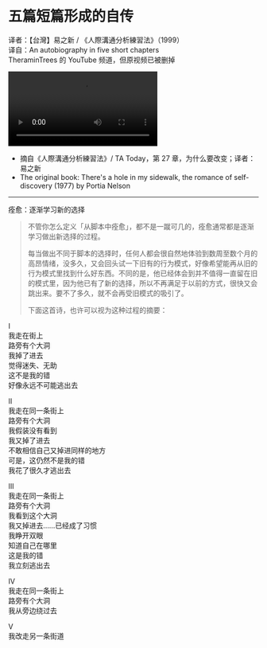 # 五篇短篇形成的自传
译者：【台灣】易之新 / 《人際溝通分析練習法》（1999）  
译自：An autobiography in five short chapters  
TheraminTrees 的 YouTube 频道，但原视频已被删掉

<div class="video-wrapper"><video src="/assets/files/in_five_chapters.mp4" controls playsinline></video></div>

- 摘自《人際溝通分析練習法》/ TA Today，第 27 章，为什么要改变；译者：易之新
- The original book: There's a hole in my sidewalk, the romance of self-discovery (1977) by Portia Nelson

---

痊愈：逐渐学习新的选择

> 不管你怎么定义「从脚本中痊愈」，都不是一蹴可几的，痊愈通常都是逐渐学习做出新选择的过程。
> 
> 每当做出不同于脚本的选择时，任何人都会很自然地体验到数周至数个月的高昂情绪，没多久，又会回头试一下旧有的行为模式，好像希望能再从旧的行为模式里找到什么好东西。不同的是，他已经体会到并不值得一直留在旧的模式里，因为他已有了新的选择，所以不再满足于以前的方式，很快又会跳出来。要不了多久，就不会再受旧模式的吸引了。
> 
> 下面这首诗，也许可以视为这种过程的摘要：

I  
我走在街上  
路旁有个大洞  
我掉了进去  
觉得迷失、无助  
这不是我的错  
好像永远不可能逃出去

II  
我走在同一条街上  
路旁有个大洞  
我假装没有看到  
我又掉了进去  
不敢相信自己又掉进同样的地方  
可是，这仍然不是我的错  
我花了很久才逃出去

III  
我走在同一条街上  
路旁有个大洞  
我看到这个大洞  
我又掉进去……已经成了习惯  
我睁开双眼  
知道自己在哪里  
这是我的错  
我立刻逃出去

IV  
我走在同一条街上  
路旁有个大洞  
我从旁边绕过去

V  
我改走另一条街道

